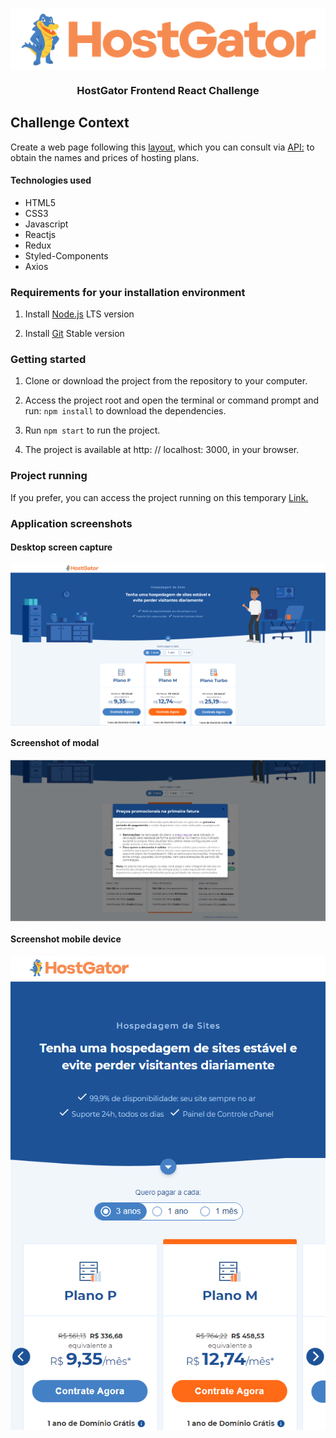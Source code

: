 <p align="center">
  <img align="center" alt="Logo Hostgator" src="https://raw.githubusercontent.com/RodrigoAntonioCruz/assets/main/LogoHostgator.png" />
</p>

<h3 align="center">
  HostGator Frontend React Challenge
</h3>


## Challenge Context

Create a web page following this <a href="https://xd.adobe.com/spec/31631e0c-bd84-4a01-5f67-27878b4deffa-4752/" target="_blank" alt="layout">layout</a>, which you can consult via <a href="https://2891637c-8ab7-4a84-906b-a98465726f85.mock.pstmn.io/prices" target="_blank" alt="API">API:</a> to obtain the names and prices of hosting plans.


<h4>Technologies used</h4>
<ul>
  <li> HTML5
  <li> CSS3 
  <li> Javascript
  <li> Reactjs
  <li> Redux
  <li> Styled-Components
  <li> Axios
</ul>

### Requirements for your installation environment

1. Install <a href="https://nodejs.org/en/download/" target="_blank" alt="NodeJS">Node.js</a> LTS version

2. Install <a href="https://git-scm.com/" target="_blank" alt="Git">Git</a> Stable version


### Getting started

1. Clone or download the project from the repository to your computer.

2. Access the project root and open the terminal or command prompt and run: `npm install` to download the dependencies.

3. Run `npm start` to run the project.

4. The project is available at http: // localhost: 3000, in your browser.


### Project running

If you prefer, you can access the project running on this temporary <a href="https://challenge.rodrigodacruz.com.br/" target="_blank" alt="Challenge link">Link.</a>


### Application screenshots


#### Desktop screen capture

<p align="center">
  <img align="center" target="_blank" alt="Desktop screen capture" src="https://raw.githubusercontent.com/RodrigoAntonioCruz/assets/main/screen-4.png"/>
</p>

#### Screenshot of modal

<p align="center">
  <img align="center" target="_blank" alt="Screenshot of modal" src="https://raw.githubusercontent.com/RodrigoAntonioCruz/assets/main/screen-3.png"/>
</p>

#### Screenshot mobile device

<p align="center">
  <img align="center" target="_blank" alt="Screenshot mobile device" src="https://raw.githubusercontent.com/RodrigoAntonioCruz/assets/main/screen-2.png"/>
</p>
